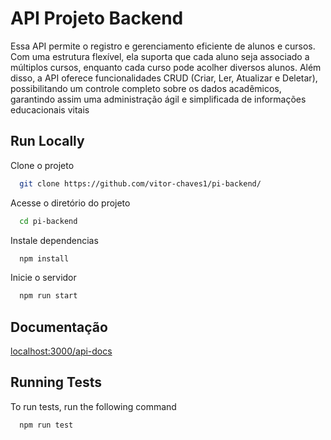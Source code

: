 
# API Projeto Backend

Essa API permite o registro e gerenciamento eficiente de alunos e cursos. Com uma estrutura flexível, ela suporta que cada aluno seja associado a múltiplos cursos, enquanto cada curso pode acolher diversos alunos. Além disso, a API oferece funcionalidades CRUD (Criar, Ler, Atualizar e Deletar), possibilitando um controle completo sobre os dados acadêmicos, garantindo assim uma administração ágil e simplificada de informações educacionais vitais


## Run Locally

Clone o projeto

```bash
  git clone https://github.com/vitor-chaves1/pi-backend/
```

Acesse o diretório do projeto

```bash
  cd pi-backend
```

Instale dependencias

```bash
  npm install
```

Inicie o servidor

```bash
  npm run start
```


## Documentação

[localhost:3000/api-docs](http://localhost:3000/api-docs)


## Running Tests

To run tests, run the following command

```bash
  npm run test
```